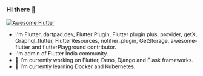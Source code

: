 ### Hi there 👋

<a href="https://github.com/Solido/awesome-flutter">
   <img alt="Awesome Flutter" src="https://img.shields.io/badge/Awesome-Flutter-blue.svg?longCache=true&style=flat-square" />
</a>

- I'm Flutter, dartpad.dev, Flutter Plugin, Flutter plugin plus, provider, getX, Graphql_flutter, FlutterResources, notifier_plugin, GetStorage, awesome-flutter and flutterPlayground contributor.
- I'm admin of Flutter India community.
- 🔭 I’m currently working on Flutter, Deno, Django and Flask frameworks.
- 🌱 I’m currently learning Docker and Kubernetes.

[linkedin]: https://www.linkedin.com/in/abhishek-ghaskata-881b5416b

<!--
**Abhishek01039/Abhishek01039** is a ✨ _special_ ✨ repository because its `README.md` (this file) appears on your GitHub profile.

Here are some ideas to get you started:

- 🔭 I’m currently working on Flutter, Deno, Django and Flask technologies.
- 🌱 I’m currently learning ...
- 👯 I’m looking to collaborate on ...
- 🤔 I’m looking for help with ...
- 💬 Ask me about ...
- 📫 How to reach me: ...
- 😄 Pronouns: ...
- ⚡ Fun fact: ...
-->
